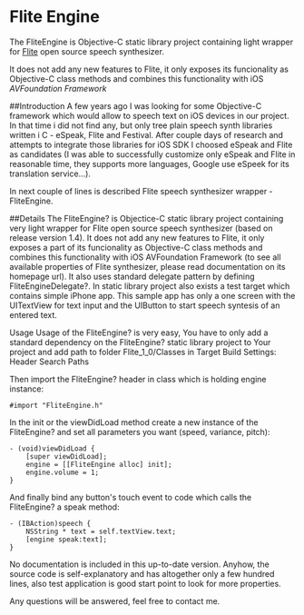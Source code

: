 # Flite Engine
The FliteEngine is Objective-C static library project containing light wrapper for [Flite](http://www.speech.cs.cmu.edu/flite/) open source speech synthesizer.

It does not add any new features to Flite, it only exposes its funcionality as Objective-C class methods and combines this functionality with iOS _AVFoundation Framework_

##Introduction
A few years ago I was looking for some Objective-C framework which would allow to speech text on iOS devices in our project. In that time i did not find any, but only tree plain speech synth libraries written i C - eSpeak, Flite and Festival. After couple days of research and attempts to integrate those libraries for iOS SDK I choosed eSpeak and Flite as candidates (I was able to successfully customize only eSpeak and Flite in reasonable time, they supports more languages, Google use eSpeek for its translation service…).

In next couple of lines is described Flite speech synthesizer wrapper - FliteEngine.

##Details
The FliteEngine? is Objectice-C static library project containing very light wrapper for Flite open source speech synthesizer (based on release version 1.4). It does not add any new features to Flite, it only exposes a part of its funcionality as Objective-C class methods and combines this functionality with iOS AVFoundation Framework (to see all available properties of Flite synthesizer, please read documentation on its homepage url). It also uses standard delegate pattern by defining FliteEngineDelegate?. In static library project also exists a test target which contains simple iPhone app. This sample app has only a one screen with the UITextView for text input and the UIButton to start speech syntesis of an entered text.

Usage
Usage of the FliteEngine? is very easy, You have to only add a standard dependency on the FliteEngine? static library project to Your project and add path to folder Flite_1_0/Classes in Target Build Settings: Header Search Paths

Then import the FliteEngine? header in class which is holding engine instance:
```objc
#import "FliteEngine.h"
```
In the init or the viewDidLoad method create a new instance of the FliteEngine? and set all parameters you want (speed, variance, pitch):
```objc
- (void)viewDidLoad {
    [super viewDidLoad];
    engine = [[FliteEngine alloc] init];
    engine.volume = 1;
} 
```
And finally bind any button's touch event to code which calls the FliteEngine? a speak method:
```objc
- (IBAction)speech {
    NSString * text = self.textView.text;
    [engine speak:text];
}
```
No documentation is included in this up-to-date version. Anyhow, the source code is self-explanatory and has altogether only a few hundred lines, also test application is good start point to look for more properties.

Any questions will be answered, feel free to contact me.
